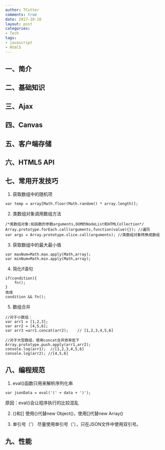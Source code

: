 ```yaml
---
author: TCutter
comments: true
date: 2017-10-10
layout: post
categories:
- Tech
tags:
- javascript
- Html5
---
```


## 一、简介
## 二、基础知识
## 三、Ajax
## 四、Canvas
## 五、客户端存储
## 六、HTML5 API
## 七、常用开发技巧
1. 获取数组中的随机项
```
var temp = array[Math.floor(Math.random() * array.length)];
```
2. 类数组对象调用数组方法
```
/*类数组对象:如函数的参数arguments,DOM的NodeList和HTMLCollection*/
Array.prototype.forEach.call(arguments,function(value){}); //遍历
var args = Array.prototype.slice.call(arguments); //类数组对象转换成数组
```
3. 获取数组中的最大最小值
```
var maxNum=Math.max.apply(Math,array);
var minNum=Math.min.apply(Math,array);
```
4. 简化if语句
```
if(condition){
	fn();
}
改成
condition && fn();
```
5. 数组合并
```
//对于小数组：
var arr1 = [1,2,3];
var arr2 = [4,5,6];
var arr3 =arr1.concat(arr2);	// [1,2,3,4,5,6]

//对于大型数组，使用concat合并效率低下
Array.prototype.push.apply(arr1,arr2);
console.log(arr1);  //[1,2,3,4,5,6]
console.log(arr2); //[4,5,6]
```
## 八、编程规范
1. eval()函数只用来解析序列化串
```
var jsonData = eval('(' + data + ')');
```
原因：eval()会让程序执行的比较混乱

2. {}和[]
使用{}代替new Object()，使用[]代替new Array()

3. 单引号（'）
   尽量使用单引号（'），只在JSON文件中使用双引号。

## 九、性能
